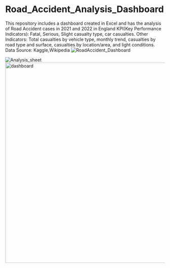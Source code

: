 # Road_Accident_Analysis_Dashboard
This repository includes a dashboard created in Excel and has the analysis of Road Accident cases in 2021 and 2022 in England
KPI(Key Performance Indicators): Fatal, Serious, Slight casualty type, car casualties.
Other Indicators: Total casualties by vehicle type, monthly trend, casualties by road type and surface, casualties by location/area, and light conditions.
Data Source: Kaggle,Wikipedia
![RoadAccident_Dashboard](https://github.com/DipeanDas/Road_Accident_Analysis_Dashboard/assets/114298558/2666bfa1-4755-4d0a-a1f8-28509a0af660)

![Analysis_sheet](https://github.com/DipeanDas/Road_Accident_Analysis_Dashboard/assets/114298558/223b6419-3543-49bb-b0d4-50b483f434f1)
<img width="635" alt="dashboard" src="https://github.com/DipeanDas/Road_Accident_Analysis_Dashboard/assets/114298558/62d37f6d-31a1-4cb6-a4d2-e85ac29d761b">
